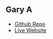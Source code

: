 ## Gary A
- [Github Repo](https://github.com/Mr-Alvarado/Final-Project-3)
- [Live Website](https://mr-alvarado.github.io/Final-Project-3/)
